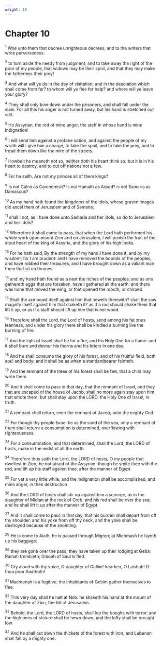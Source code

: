 ```yaml
---
weight: 10
---
```


# Chapter 10

<sup>1</sup> Woe unto them that decree unrighteous decrees, and to the writers that write perverseness: 

<sup>2</sup> to turn aside the needy from judgment, and to take away the right of the poor of my people, that widows may be their spoil, and that they may make the fatherless their prey! 

<sup>3</sup> And what will ye do in the day of visitation, and in the desolation which shall come from far? to whom will ye flee for help? and where will ye leave your glory? 

<sup>4</sup> They shall only bow down under the prisoners, and shall fall under the slain. For all this his anger is not turned away, but his hand is stretched out still. 

<sup>5</sup> Ho Assyrian, the rod of mine anger, the staff in whose hand is mine indignation! 

<sup>6</sup> I will send him against a profane nation, and against the people of my wrath will I give him a charge, to take the spoil, and to take the prey, and to tread them down like the mire of the streets. 

<sup>7</sup> Howbeit he meaneth not so, neither doth his heart think so; but it is in his heart to destroy, and to cut off nations not a few. 

<sup>8</sup> For he saith, Are not my princes all of them kings? 

<sup>9</sup> Is not Calno as Carchemish? is not Hamath as Arpad? is not Samaria as Damascus? 

<sup>10</sup> As my hand hath found the kingdoms of the idols, whose graven images did excel them of Jerusalem and of Samaria; 

<sup>11</sup> shall I not, as I have done unto Samaria and her idols, so do to Jerusalem and her idols? 

<sup>12</sup> Wherefore it shall come to pass, that when the Lord hath performed his whole work upon mount Zion and on Jerusalem, I will punish the fruit of the stout heart of the king of Assyria, and the glory of his high looks. 

<sup>13</sup> For he hath said, By the strength of my hand I have done it, and by my wisdom; for I am prudent: and I have removed the bounds of the peoples, and have robbed their treasures, and I have brought down as a valiant man them that sit on thrones: 

<sup>14</sup> and my hand hath found as a nest the riches of the peoples; and as one gathereth eggs that are forsaken, have I gathered all the earth: and there was none that moved the wing, or that opened the mouth, or chirped. 

<sup>15</sup> Shall the axe boast itself against him that heweth therewith? shall the saw magnify itself against him that shaketh it? as if a rod should shake them that lift it up, or as if a staff should lift up him that is not wood. 

<sup>16</sup> Therefore shall the Lord, the Lord of hosts, send among his fat ones leanness; and under his glory there shall be kindled a burning like the burning of fire. 

<sup>17</sup> And the light of Israel shall be for a fire, and his Holy One for a flame: and it shall burn and devour his thorns and his briers in one day. 

<sup>18</sup> And he shall consume the glory of his forest, and of his fruitful field, both soul and body: and it shall be as when a standardbearer fainteth. 

<sup>19</sup> And the remnant of the trees of his forest shall be few, that a child may write them. 

<sup>20</sup> And it shall come to pass in that day, that the remnant of Israel, and they that are escaped of the house of Jacob, shall no more again stay upon him that smote them; but shall stay upon the LORD, the Holy One of Israel, in truth. 

<sup>21</sup> A remnant shall return, even the remnant of Jacob, unto the mighty God. 

<sup>22</sup> For though thy people Israel be as the sand of the sea, only a remnant of them shall return: a consumption is determined, overflowing with righteousness. 

<sup>23</sup> For a consummation, and that determined, shall the Lord, the LORD of hosts, make in the midst of all the earth. 

<sup>24</sup> Therefore thus saith the Lord, the LORD of hosts, O my people that dwellest in Zion, be not afraid of the Assyrian: though he smite thee with the rod, and lift up his staff against thee, after the manner of Egypt. 

<sup>25</sup> For yet a very little while, and the indignation shall be accomplished, and mine anger, in their destruction. 

<sup>26</sup> And the LORD of hosts shall stir up against him a scourge, as in the slaughter of Midian at the rock of Oreb: and his rod shall be over the sea, and he shall lift it up after the manner of Egypt. 

<sup>27</sup> And it shall come to pass in that day, that his burden shall depart from off thy shoulder, and his yoke from off thy neck, and the yoke shall be destroyed because of the anointing. 

<sup>28</sup> He is come to Aiath, he is passed through Migron; at Michmash he layeth up his baggage: 

<sup>29</sup> they are gone over the pass; they have taken up their lodging at Geba: Ramah trembleth; Gibeah of Saul is fled. 

<sup>30</sup> Cry aloud with thy voice, O daughter of Gallim! hearken, O Laishah! O thou poor Anathoth! 

<sup>31</sup> Madmenah is a fugitive; the inhabitants of Gebim gather themselves to flee. 

<sup>32</sup> This very day shall he halt at Nob: he shaketh his hand at the mount of the daughter of Zion, the hill of Jerusalem. 

<sup>33</sup> Behold, the Lord, the LORD of hosts, shall lop the boughs with terror: and the high ones of stature shall be hewn down, and the lofty shall be brought low. 

<sup>34</sup> And he shall cut down the thickets of the forest with iron, and Lebanon shall fall by a mighty one. 


